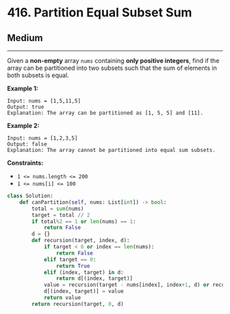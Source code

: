 # 416. Partition Equal Subset Sum

## Medium

***

Given a **non-empty** array `nums` containing **only positive integers**, find if the array can be partitioned into two subsets such that the sum of elements in both subsets is equal.

&#x20;

**Example 1:**

```
Input: nums = [1,5,11,5]
Output: true
Explanation: The array can be partitioned as [1, 5, 5] and [11].
```

**Example 2:**

```
Input: nums = [1,2,3,5]
Output: false
Explanation: The array cannot be partitioned into equal sum subsets.
```

&#x20;

**Constraints:**

* `1 <= nums.length <= 200`
* `1 <= nums[i] <= 100`

```python
class Solution:
    def canPartition(self, nums: List[int]) -> bool:
        total = sum(nums)
        target = total // 2
        if total%2 == 1 or len(nums) == 1:
            return False
        d = {}
        def recursion(target, index, d):
            if target < 0 or index == len(nums):
                return False
            elif target == 0:
                return True
            elif (index, target) in d:
                return d[(index, target)]
            value = recursion(target - nums[index], index+1, d) or recursion(target, index+1, d)
            d[(index, target)] = value
            return value
        return recursion(target, 0, d)
```
